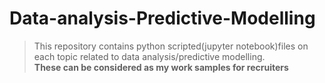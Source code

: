 # Data-analysis-Predictive-Modelling
> This repository contains python scripted(jupyter notebook)files on each topic related to data analysis/predictive modelling. <br/>
**These can be considered as my work samples for recruiters**
